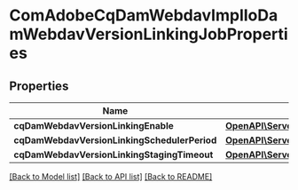 # ComAdobeCqDamWebdavImplIoDamWebdavVersionLinkingJobProperties

## Properties
Name | Type | Description | Notes
------------ | ------------- | ------------- | -------------
**cqDamWebdavVersionLinkingEnable** | [**OpenAPI\Server\Model\ConfigNodePropertyBoolean**](ConfigNodePropertyBoolean.md) |  | [optional] 
**cqDamWebdavVersionLinkingSchedulerPeriod** | [**OpenAPI\Server\Model\ConfigNodePropertyInteger**](ConfigNodePropertyInteger.md) |  | [optional] 
**cqDamWebdavVersionLinkingStagingTimeout** | [**OpenAPI\Server\Model\ConfigNodePropertyInteger**](ConfigNodePropertyInteger.md) |  | [optional] 

[[Back to Model list]](../README.md#documentation-for-models) [[Back to API list]](../README.md#documentation-for-api-endpoints) [[Back to README]](../README.md)



